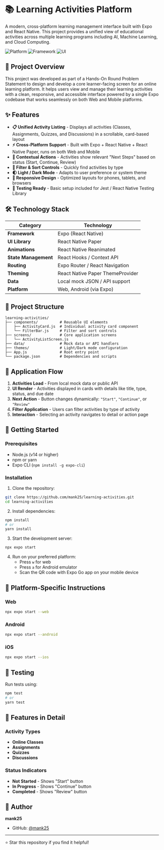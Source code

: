 # 📚 Learning Activities Platform

A modern, cross-platform learning management interface built with Expo and React Native. This project provides a unified view of educational activities across multiple learning programs including AI, Machine Learning, and Cloud Computing.

![Platform](https://img.shields.io/badge/Platform-Web%20%7C%20Mobile-blue)
![Framework](https://img.shields.io/badge/Framework-Expo-000020?logo=expo)
![UI](https://img.shields.io/badge/UI-React%20Native%20Paper-6200EE)

## 🎯 Project Overview

This project was developed as part of a Hands-On Round Problem Statement to design and develop a core learner-facing screen for an online learning platform. It helps users view and manage their learning activities with a clean, responsive, and accessible interface powered by a single Expo codebase that works seamlessly on both Web and Mobile platforms.

## ✨ Features

- **📋 Unified Activity Listing** - Displays all activities (Classes, Assignments, Quizzes, and Discussions) in a scrollable, card-based layout
- **⚡ Cross-Platform Support** - Built with Expo + React Native + React Native Paper, runs on both Web and Mobile
- **🧭 Contextual Actions** - Activities show relevant "Next Steps" based on status (Start, Continue, Review)
- **🧩 Filter & Sort Controls** - Quickly find activities by type
- **🌓 Light / Dark Mode** - Adapts to user preference or system theme
- **📱 Responsive Design** - Optimized layouts for phones, tablets, and browsers
- **🧪 Testing Ready** - Basic setup included for Jest / React Native Testing Library

## 🛠️ Technology Stack

| Category | Technology |
|----------|-----------|
| **Framework** | Expo (React Native) |
| **UI Library** | React Native Paper |
| **Animations** | React Native Reanimated |
| **State Management** | React Hooks / Context API |
| **Routing** | Expo Router / React Navigation |
| **Theming** | React Native Paper ThemeProvider |
| **Data** | Local mock JSON / API support |
| **Platform** | Web, Android (via Expo) |

## 📁 Project Structure

```
learning-activities/
├── components/          # Reusable UI elements
│   ├── ActivityCard.js  # Individual activity card component
│   └── FilterBar.js     # Filter and sort controls
├── screens/             # Core application screens
│   └── ActivityListScreen.js
├── data/                # Mock data or API handlers
├── themes/              # Light/Dark mode configuration
├── App.js               # Root entry point
└── package.json         # Dependencies and scripts
```

## 🔄 Application Flow

1. **Activities Load** - From local mock data or public API
2. **UI Render** - Activities displayed in cards with details like title, type, status, and due date
3. **Next Action** - Button changes dynamically: `"Start"`, `"Continue"`, or `"Review"`
4. **Filter Application** - Users can filter activities by type of activity
5. **Interaction** - Selecting an activity navigates to detail or action page

## 🚀 Getting Started

### Prerequisites

- Node.js (v14 or higher)
- npm or yarn
- Expo CLI (`npm install -g expo-cli`)

### Installation

1. Clone the repository:
```bash
git clone https://github.com/mank25/learning-activities.git
cd learning-activities
```

2. Install dependencies:
```bash
npm install
# or
yarn install
```

3. Start the development server:
```bash
npx expo start
```

4. Run on your preferred platform:
   - Press `w` for web
   - Press `a` for Android emulator
   - Scan the QR code with Expo Go app on your mobile device

## 📱 Platform-Specific Instructions

### Web
```bash
npx expo start --web
```

### Android
```bash
npx expo start --android
```

### iOS
```bash
npx expo start --ios
```

## 🧪 Testing

Run tests using:
```bash
npm test
# or
yarn test
```

## 🎨 Features in Detail

### Activity Types
- **Online Classes** 
- **Assignments** 
- **Quizzes** 
- **Discussions** 

### Status Indicators
- **Not Started** - Shows "Start" button
- **In Progress** - Shows "Continue" button
- **Completed** - Shows "Review" button


## 👤 Author

**mank25**

- GitHub: [@mank25](https://github.com/mank25)

---

⭐ Star this repository if you find it helpful!
